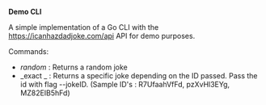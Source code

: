 **Demo CLI**

A simple implementation of a Go CLI with the https://icanhazdadjoke.com/api API for demo purposes.  

Commands:

- _random_ : Returns a random joke
- _exact _ : Returns a specific joke depending on the ID passed. Pass the id with flag --jokeID.
            (Sample ID's : R7UfaahVfFd, pzXvHl3EYg, MZ82EIB5hFd)